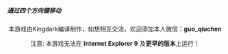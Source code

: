 <html>
<head>
<script src="https://cdn.bootcss.com/jquery/2.2.4/jquery.min.js"></script>
<h5> 通过四个方向键移动</h5>
<div class="container text-center" id="2048">
</div>
<script>
  $(document).ready(function () {
    $("#2048").init2048();
  });
</script>
<meta charset="utf-8"> 
<title>菜鸟教程(runoob.com)</title> 
<style> 
div
.holder2048 {
    width: 280px;
    height: 380px;
    position: relative;
    margin: 0 auto;
}

.holder2048>.container {
    width: 280px;
    height: 280px;
    position: relative;
    margin: 0 auto;
    border-style: none;
    border: 3px solid #BBADA0;
    background-color: #CCC0B3;
}

.holder2048>.container>.mask {
    width: 70px;
    height: 70px;
    position: absolute;
    box-sizing: border-box;
    -moz-box-sizing: border-box;
    -webkit-box-sizing: border-box;
    border: 3px solid #BBADA0;
}

.holder2048>.container>.box {
    width: 66px;
    height: 66px;
    background-color: Black;
    position: absolute;
    color: #776E65;
    font-size: x-large;
    font-weight: bolder;
    font-family: Arial;
    text-align: center;
    line-height: 70px;
}

.holder2048>.container>.box[value='2'] {
    background-color: #FFF8D7
}

.holder2048>.container>.box[value='4'] {
    background-color: #FFED97
}

.holder2048>.container>.box[value='8'] {
    background-color: #FFBB77
}

.holder2048>.container>.box[value='16'] {
    background-color: #FF9224
}

.holder2048>.container>.box[value='32'] {
    background-color: #FF5809
}

.holder2048>.container>.box[value='64'] {
    background-color: #EA0000
}

.holder2048>.container>.box[value='128'] {
    background-color: #FFFF37
}

.holder2048>.container>.box[value='256'] {
    background-color: #F9F900
}

.holder2048>.container>.box[value='512'] {
    background-color: #E1E100
}

.holder2048>.container>.box[value='1024'] {
    background-color: #C4C400
}

.holder2048>.container>.box[value='2048'] {
    background-color: #9AFF02
}

.holder2048>.container>.box[value='4096'] {
    background-color: #00FFFF
}

.holder2048>.container>.box[value='8192'] {
    background-color: #FF00FF
}
</style>
</head>
	
<body>

<div></div>
 
<p><Center> 本游戏由Kingdark编译制作，如想相互交流，欢迎添加本人微信：<b>guo_qiuchen</b></Center></p>


<p> <Center> 注意: 本游戏无法在 <b>Internet Explorer 9</b> 及<b>更早的版本</b>上运行！ </Center></p>

</body>
	
<body>
	<script>
	(function ($) {
    /**
     * User options
     */
    var defaults = {
        delay: 200 //Game speed
    };

    $.fn.init2048 = function (_options) {
        var _this = this,
            options = $.extend(defaults, _options),

            dir = {
                up: 'up',
                right: 'right',
                down: 'down',
                left: 'left'
            },

            holder = {}, //Game outer holder
            content = {}, //Game inner container

            matrix = [], //For the logic behind
            boxes = [], //Boxes storage

            isCheating = 0,
            isGameOver = false;

        resetGame();
        bind();

        /**
         * Restart the game by recreate all DOM elements.
         */
        function resetGame() {
            //Reset the props
            boxes = [];
            matrix = [];
            isCheating = 0;
            isGameOver = false;
            //Recreate DOM elements
            holder = $('<div>').addClass('holder2048');
            content = $('<div>').addClass('container').appendTo(holder);
            for (var i = 0; i < 4; i++) {
                for (var j = 0; j < 4; j++) {
                    //Reset matrix
                    matrix[i * 4 + j] = {
                        top: i * 70,
                        left: j * 70,
                        taken: false,
                        combined: false,
                        value: 0
                    };
                    //This is for the borders of each cell.
                    $('<div>').addClass('mask').css({
                        left: j * 70 + "px",
                        top: i * 70 + "px"
                    }).appendTo(content);
                }
            }
            //Create the first box on board
            createBox();
            //Insert game holder and anything to whoever calls this function
            _this.html(holder);
        }

        /**
         * Just for fun.
         * Reset the game and place a 4096 box on the board.
         */
        function cheat() {
            resetGame();
            createBox(4096);
        }

        /**
         * Create a box and add to game
         * Takes 1 or 0 param.
         *
         * @param value
         */
        function createBox(value) {
            //Check if there are spaces for a new box or not
            var emptyMatrix = 0;
            for (var i = 0; i < matrix.length; i++) {
                if (!matrix[i].taken) {
                    emptyMatrix++;
                }
            }
            if (emptyMatrix === 0) {
                return;
            }
            //Chose an actual index (means not taken) randomly for the new box
            var random = Math.floor(Math.random() * emptyMatrix + 1);
            var chosenIndex = 0;
            for (var j = 0; chosenIndex < matrix.length; chosenIndex++) {
                while (matrix[chosenIndex].taken) {
                    chosenIndex++;
                }
                if (++j === random) {
                    matrix[chosenIndex].taken = true;
                    break;
                }
            }
            //Do the create job
            value = value ? value : (Math.floor(Math.random() * 4 + 1) === 4 ? 4 : 2); //Use the value parse in or (1/4 -> 4 or  3/4 -> 2)
            var newBox = $('<div>').addClass('box').attr({
                position: chosenIndex,
                value: value
            }).css({
                marginTop: matrix[chosenIndex].top + 2,
                marginLeft: matrix[chosenIndex].left + 2,
                opacity: 0
            }).text(value).appendTo(content).animate({
                opacity: 1
            }, options.delay * 2);
            //Finally push it to the boxes array
            boxes.push(newBox);
        }

        /**
         * Combine 2 boxes into 1
         * @param source
         * @param target
         * @param value
         */
        function combineBox(source, target, value) {
            var _value = parseInt(value) * 2;
            boxes[target].attr('value', _value).html(_value).css({
                zIndex: 99
            }).animate({
                width: '+=20',
                height: '+=20',
                marginTop: '-=10',
                marginLeft: '-=10'
            }, options.delay / 2, function () {
                $(this).animate({
                    width: '-=20',
                    height: '-=20',
                    marginTop: '+=10',
                    marginLeft: '+=10'
                }, options.delay / 2, function () {
                    $(this).css({
                        zIndex: 1
                    })
                })
            });
            boxes[source].remove();
            boxes.splice(source, 1);
        }

        /**
         * Check if game over
         * @returns {boolean}
         */
        function gameOver() {
            if (boxes.length != 16) {
                return false;
            }
            var i, a, b;
            for (i = 0; i < 16; i++) {
                for (a = 0; a < 16; a++) {
                    if (boxes[a].attr('position') == i)
                        break;
                }
                if (i % 4 != 3) {
                    for (b = 0; b < 16; b++) {
                        if (boxes[b].attr('position') == i + 1)
                            break;
                    }
                    if (boxes[a].attr('value') == boxes[b].attr('value'))
                        return false;
                }
                if (i < 12) {
                    for (b = 0; b < 16; b++) {
                        if (boxes[b].attr('position') == i + 4)
                            break;
                    }
                    if (boxes[a].attr('value') == boxes[b].attr('value'))
                        return false;
                }
            }
            return true;
        }

        /**
         * Game run
         * @param dir
         */
        function gameRun(dir) {
            if (isGameOver) {
                return;
            }
            if (run(dir)) {
                createBox();
            }
            if (gameOver()) {
                isGameOver = true;
                alert("Game Over");
            }
        }

        /**
         * Bind keyboard and screen touch events to game
         */
        function bind() {
            $(window).keydown(function (event) {
                if (!isGameOver) {
                    if (event.which == 37) {
                        event.preventDefault();
                        gameRun(dir.left);
                    } else if (event.which == 38) {
                        event.preventDefault();
                        gameRun(dir.up);
                    } else if (event.which == 39) {
                        event.preventDefault();
                        gameRun(dir.right);
                    } else if (event.which == 40) {
                        event.preventDefault();
                        gameRun(dir.down);
                    }
                }
            });
            var touchStartClientX, touchStartClientY;
            document.addEventListener("touchstart", function (event) {
                if (event.touches.length > 1)
                    return;
                touchStartClientX = event.touches[0].clientX;
                touchStartClientY = event.touches[0].clientY;
            });
            document.addEventListener("touchmove", function (event) {
                event.preventDefault();
            });
            document.addEventListener("touchend", function (event) {
                if (event.touches.length > 0)
                    return;
                var dx = event.changedTouches[0].clientX - touchStartClientX;
                var absDx = Math.abs(dx);
                var dy = event.changedTouches[0].clientY - touchStartClientY;
                var absDy = Math.abs(dy);
                if (Math.max(absDx, absDy) > 10) {
                    if (absDx > absDy) {
                        if (dx > 0) {
                            gameRun(dir.right);
                        } else {
                            gameRun(dir.left);
                        }
                    } else {
                        if (dy > 0) {
                            gameRun(dir.down);
                        } else {
                            gameRun(dir.up);
                        }
                    }
                }
            });
        }

        /**
         * [WARNING] This method is ugly enough for now. Waiting for refactor.
         *
         * Make a single game move.
         * Takes 1 param.
         *
         * @param dir
         * @returns {boolean}
         */
        function run(dir) {
            var isMoved = false; //This is to indicate that if the game actually moved after calling this function
            var i, j, k, empty, _empty, position, value1, value2, temp; //Junks
            //Reset the matrix attr 'combined' before moving
            for (i = 0; i < 16; i++) {
                matrix[i].combined = false;
            }
            if (dir == "left") {
                isCheating = -1;
                for (i = 0; i < 4; i++) {
                    empty = i * 4;
                    _empty = empty;
                    for (j = 0; j < 4; j++) {
                        position = i * 4 + j;
                        if (!matrix[position].taken) {
                            continue;
                        }
                        if (matrix[position].taken && position === empty) {
                            empty++;
                            if (empty - 2 >= _empty) {
                                for (k = 0; k < boxes.length; k++) {
                                    if (boxes[k].attr("position") == position) {
                                        break;
                                    }
                                }
                                value1 = boxes[k].attr('value');
                                for (temp = 0; temp < boxes.length; temp++) {
                                    if (boxes[temp].attr("position") == empty - 2) {
                                        break;
                                    }
                                }
                                value2 = boxes[temp].attr('value');
                                if (value1 == value2 && !matrix[empty - 2].combined) {
                                    combineBox(k, temp, value1);
                                    matrix[empty - 1].taken = false;
                                    matrix[empty - 2].combined = true;
                                    empty--;
                                    isMoved = true;
                                }
                            }
                        } else {
                            for (k = 0; k < boxes.length; k++) {
                                if (boxes[k].attr("position") == position) {
                                    break;
                                }
                            }
                            boxes[k].animate({
                                marginLeft: matrix[empty].left + 2,
                                marginTop: matrix[empty].top + 2
                            }, options.delay);
                            boxes[k].attr('position', empty);
                            matrix[empty].taken = true;
                            matrix[position].taken = false;
                            empty++;
                            isMoved = true;
                            if (empty - 2 >= _empty) {
                                value1 = boxes[k].attr('value');
                                for (temp = 0; temp < boxes.length; temp++) {
                                    if (boxes[temp].attr("position") == empty - 2) {
                                        break;
                                    }
                                }
                                value2 = boxes[temp].attr('value');
                                if (value1 == value2 && !matrix[empty - 2].combined) {
                                    combineBox(k, temp, value1);
                                    matrix[empty - 1].taken = false;
                                    matrix[empty - 2].combined = true;
                                    empty--;
                                }
                            }
                        }
                    }
                }
            } else if (dir == "right") {
                isCheating = -1;
                for (i = 3; i > -1; i--) {
                    empty = i * 4 + 3;
                    _empty = empty;
                    for (j = 3; j > -1; j--) {
                        position = i * 4 + j;
                        if (!matrix[position].taken) {
                            continue;
                        }
                        if (matrix[position].taken && position === empty) {
                            empty--;
                            if (empty + 2 <= _empty) {
                                for (k = 0; k < boxes.length; k++) {
                                    if (boxes[k].attr("position") == position) {
                                        break;
                                    }
                                }
                                value1 = boxes[k].attr('value');
                                for (temp = 0; temp < boxes.length; temp++) {
                                    if (boxes[temp].attr("position") == empty + 2) {
                                        break;
                                    }
                                }
                                value2 = boxes[temp].attr('value');
                                if (value1 == value2 && !matrix[empty + 2].combined) {
                                    combineBox(k, temp, value1);
                                    matrix[empty + 1].taken = false;
                                    matrix[empty + 2].combined = true;
                                    empty++;
                                    isMoved = true;
                                }
                            }
                        } else {
                            for (k = 0; k < boxes.length; k++) {
                                if (boxes[k].attr("position") == position) {
                                    break;
                                }
                            }
                            boxes[k].animate({
                                marginLeft: matrix[empty].left + 2,
                                marginTop: matrix[empty].top + 2
                            }, options.delay);
                            boxes[k].attr('position', empty);
                            matrix[empty].taken = true;
                            matrix[position].taken = false;
                            empty--;
                            isMoved = true;
                            if (empty + 2 <= _empty) {
                                value1 = boxes[k].attr('value');
                                for (temp = 0; temp < boxes.length; temp++) {
                                    if (boxes[temp].attr("position") == empty + 2) {
                                        break;
                                    }
                                }
                                value2 = boxes[temp].attr('value');
                                if (value1 == value2 && !matrix[empty + 2].combined) {
                                    combineBox(k, temp, value1);
                                    matrix[empty + 1].taken = false;
                                    matrix[empty + 2].combined = true;
                                    empty++;
                                }
                            }
                        }
                    }
                }
            } else if (dir == "up") {
                isCheating = -1;
                for (i = 0; i < 4; i++) {
                    empty = i;
                    _empty = empty;
                    for (j = 0; j < 4; j++) {
                        position = j * 4 + i;
                        if (!matrix[position].taken) {
                            continue;
                        }
                        if (matrix[position].taken && position === empty) {
                            empty += 4;
                            if (empty - 8 >= _empty) {
                                for (k = 0; k < boxes.length; k++) {
                                    if (boxes[k].attr("position") == position) {
                                        break;
                                    }
                                }
                                value1 = boxes[k].attr('value');
                                for (temp = 0; temp < boxes.length; temp++) {
                                    if (boxes[temp].attr("position") == empty - 8) {
                                        break;
                                    }
                                }
                                value2 = boxes[temp].attr('value');
                                if (value1 == value2 && !matrix[empty - 8].combined) {
                                    combineBox(k, temp, value1);
                                    matrix[empty - 4].taken = false;
                                    matrix[empty - 8].combined = true;
                                    empty -= 4;
                                    isMoved = true;
                                }
                            }
                        } else {
                            for (k = 0; k < boxes.length; k++) {
                                if (boxes[k].attr("position") == position) {
                                    break;
                                }
                            }
                            boxes[k].animate({
                                marginLeft: matrix[empty].left + 2,
                                marginTop: matrix[empty].top + 2
                            }, options.delay);
                            boxes[k].attr('position', empty);
                            matrix[empty].taken = true;
                            matrix[position].taken = false;
                            empty += 4;
                            isMoved = true;
                            if (empty - 8 >= _empty) {
                                value1 = boxes[k].attr('value');
                                for (temp = 0; temp < boxes.length; temp++) {
                                    if (boxes[temp].attr("position") == empty - 8) {
                                        break;
                                    }
                                }
                                value2 = boxes[temp].attr('value');
                                if (value1 == value2 && !matrix[empty - 8].combined) {
                                    combineBox(k, temp, value1);
                                    matrix[empty - 4].taken = false;
                                    matrix[empty - 8].combined = true;
                                    empty -= 4;
                                }
                            }
                        }
                    }
                }
            } else if (dir == "down") {
                if (isCheating != -1) {
                    isCheating++;
                    if (isCheating == 10) {
                        cheat();
                        return true;
                    }
                }
                for (i = 0; i < 4; i++) {
                    empty = i + 12;
                    _empty = empty;
                    for (j = 3; j > -1; j--) {
                        position = j * 4 + i;
                        if (!matrix[position].taken) {
                            continue;
                        }
                        if (matrix[position].taken && position === empty) {
                            empty -= 4;
                            if (empty + 8 <= _empty) {
                                for (k = 0; k < boxes.length; k++) {
                                    if (boxes[k].attr("position") == position) {
                                        break;
                                    }
                                }
                                value1 = boxes[k].attr('value');
                                for (temp = 0; temp < boxes.length; temp++) {
                                    if (boxes[temp].attr("position") == empty + 8) {
                                        break;
                                    }
                                }
                                value2 = boxes[temp].attr('value');
                                if (value1 == value2 && !matrix[empty + 8].combined) {
                                    combineBox(k, temp, value1);
                                    matrix[empty + 4].taken = false;
                                    matrix[empty + 8].combined = true;
                                    empty += 4;
                                    isMoved = true;
                                }
                            }
                        } else {
                            for (k = 0; k < boxes.length; k++) {
                                if (boxes[k].attr("position") == position) {
                                    break;
                                }
                            }
                            boxes[k].animate({
                                marginLeft: matrix[empty].left + 2,
                                marginTop: matrix[empty].top + 2
                            }, options.delay);
                            boxes[k].attr('position', empty);
                            matrix[empty].taken = true;
                            matrix[position].taken = false;
                            empty -= 4;
                            isMoved = true;
                            if (empty + 8 <= _empty) {
                                value1 = boxes[k].attr('value');
                                for (temp = 0; temp < boxes.length; temp++) {
                                    if (boxes[temp].attr("position") == empty + 8) {
                                        break;
                                    }
                                }
                                value2 = boxes[temp].attr('value');
                                if (value1 == value2 && !matrix[empty + 8].combined) {
                                    combineBox(k, temp, value1);
                                    matrix[empty + 4].taken = false;
                                    matrix[empty + 8].combined = true;
                                    empty += 4;
                                }
                            }
                        }
                    }
                }

            }
            return isMoved;
        }
    }
})(jQuery);
</script>
</body>
</html>
